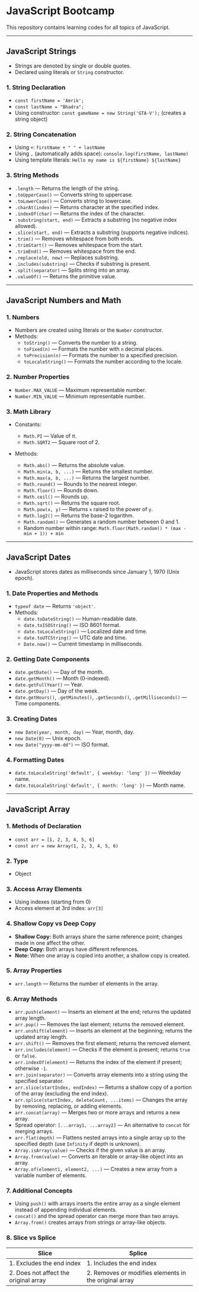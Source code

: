 # JavaScript Bootcamp

This repository contains learning codes for all topics of JavaScript.

---

## JavaScript Strings

- Strings are denoted by single or double quotes.
- Declared using literals or `String` constructor.

### 1. String Declaration
- `const firstName = 'Amrik';`
- `const lastName = "Bhadra";`
- Using constructor: `const gameName = new String('GTA-V');` (creates a string object)

### 2. String Concatenation
- Using `+`: `firstName + " " + lastName`
- Using `,` (automatically adds space): `console.log(firstName, lastName)`
- Using template literals: ``Hello my name is ${firstName} ${lastName}``

### 3. String Methods
- `.length` — Returns the length of the string.
- `.toUpperCase()` — Converts string to uppercase.
- `.toLowerCase()` — Converts string to lowercase.
- `.charAt(index)` — Returns character at the specified index.
- `.indexOf(char)` — Returns the index of the character.
- `.substring(start, end)` — Extracts a substring (no negative index allowed).
- `.slice(start, end)` — Extracts a substring (supports negative indices).
- `.trim()` — Removes whitespace from both ends.
- `.trimStart()` — Removes whitespace from the start.
- `.trimEnd()` — Removes whitespace from the end.
- `.replace(old, new)` — Replaces substring.
- `.includes(substring)` — Checks if substring is present.
- `.split(separator)` — Splits string into an array.
- `.valueOf()` — Returns the primitive value.

---

## JavaScript Numbers and Math

### 1. Numbers
- Numbers are created using literals or the `Number` constructor.
- Methods:
  - `toString()` — Converts the number to a string.
  - `toFixed(n)` — Formats the number with `n` decimal places.
  - `toPrecision(n)` — Formats the number to a specified precision.
  - `toLocaleString()` — Formats the number according to the locale.

### 2. Number Properties
- `Number.MAX_VALUE` — Maximum representable number.
- `Number.MIN_VALUE` — Minimum representable number.

### 3. Math Library
- Constants:
  - `Math.PI` — Value of π.
  - `Math.SQRT2` — Square root of 2.

- Methods:
  - `Math.abs()` — Returns the absolute value.
  - `Math.min(a, b, ...)` — Returns the smallest number.
  - `Math.max(a, b, ...)` — Returns the largest number.
  - `Math.round()` — Rounds to the nearest integer.
  - `Math.floor()` — Rounds down.
  - `Math.ceil()` — Rounds up.
  - `Math.sqrt()` — Returns the square root.
  - `Math.pow(x, y)` — Returns `x` raised to the power of `y`.
  - `Math.log2()` — Returns the base-2 logarithm.
  - `Math.random()` — Generates a random number between 0 and 1.
  - Random number within range: `Math.floor(Math.random() * (max - min + 1)) + min`

---

## JavaScript Dates

- JavaScript stores dates as milliseconds since January 1, 1970 (Unix epoch).

### 1. Date Properties and Methods
- `typeof date` — Returns `'object'`.
- Methods:
  - `date.toDateString()` — Human-readable date.
  - `date.toISOString()` — ISO 8601 format.
  - `date.toLocaleString()` — Localized date and time.
  - `date.toUTCString()` — UTC date and time.
  - `Date.now()` — Current timestamp in milliseconds.

### 2. Getting Date Components
- `date.getDate()` — Day of the month.
- `date.getMonth()` — Month (0-indexed).
- `date.getFullYear()` — Year.
- `date.getDay()` — Day of the week.
- `date.getHours()`, `.getMinutes()`, `.getSeconds()`, `.getMilliseconds()` — Time components.

### 3. Creating Dates
- `new Date(year, month, day)` — Year, month, day.
- `new Date(0)` — Unix epoch.
- `new Date("yyyy-mm-dd")` — ISO format.

### 4. Formatting Dates
- `date.toLocaleString('default', { weekday: 'long' })` — Weekday name.
- `date.toLocaleString('default', { month: 'long' })` — Month name.

---

## JavaScript Array

### 1. Methods of Declaration
- `const arr = [1, 2, 3, 4, 5, 6]`
- `const arr = new Array(1, 2, 3, 4, 5, 6)`

### 2. Type
- Object

### 3. Access Array Elements
- Using indexes (starting from 0)
- Access element at 3rd index: `arr[3]`

### 4. Shallow Copy vs Deep Copy
- **Shallow Copy:** Both arrays share the same reference point; changes made in one affect the other.
- **Deep Copy:** Both arrays have different references.
- **Note:** When one array is copied into another, a shallow copy is created.

### 5. Array Properties
- `arr.length` — Returns the number of elements in the array.

### 6. Array Methods
- `arr.push(element)` — Inserts an element at the end; returns the updated array length.
- `arr.pop()` — Removes the last element; returns the removed element.
- `arr.unshift(element)` — Inserts an element at the beginning; returns the updated array length.
- `arr.shift()` — Removes the first element; returns the removed element.
- `arr.includes(element)` — Checks if the element is present; returns `true` or `false`.
- `arr.indexOf(element)` — Returns the index of the element if present; otherwise `-1`.
- `arr.join(separator)` — Converts array elements into a string using the specified separator.
- `arr.slice(startIndex, endIndex)` — Returns a shallow copy of a portion of the array (excluding the end index).
- `arr.splice(startIndex, deleteCount, ...items)` — Changes the array by removing, replacing, or adding elements.
- `arr.concat(array)` — Merges two or more arrays and returns a new array.
- Spread operator: `[...array1, ...array2]` — An alternative to `concat` for merging arrays.
- `arr.flat(depth)` — Flattens nested arrays into a single array up to the specified depth (use `Infinity` if depth is unknown).
- `Array.isArray(value)` — Checks if the given value is an array.
- `Array.from(value)` — Converts an iterable or array-like object into an array.
- `Array.of(element1, element2, ...)` — Creates a new array from a variable number of elements.

### 7. Additional Concepts
- Using `push()` with arrays inserts the entire array as a single element instead of appending individual elements.
- `concat()` and the spread operator can merge more than two arrays.
- `Array.from()` creates arrays from strings or array-like objects.

### 8. Slice vs Splice
| **Slice**                                      | **Splice**                                        |
|----------------------------------------------|------------------------------------------------|
| 1. Excludes the end index                    | 1. Includes the end index                       |
| 2. Does not affect the original array        | 2. Removes or modifies elements in the original array |

